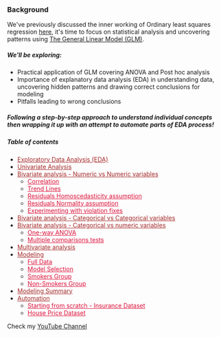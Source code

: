 ### Background

We've previously discussed the inner working of Ordinary least squares regression [here](https://github.com/AmMoPy/Simple_Multiple_Bayesian_Linear_Regression), it's time to focus on statistical analysis and uncovering patterns using [The General Linear Model (GLM)](https://en.wikipedia.org/wiki/General_linear_model).

##### We'll be exploring: 
- Practical application of GLM covering ANOVA and Post hoc analysis
- Importance of explanatory data analysis (EDA) in understanding data, uncovering hidden patterns and drawing correct conclusions for modeling
- Pitfalls leading to wrong conclusions

##### Following a step-by-step approach to understand individual concepts then wrapping it up with an attempt to automate parts of EDA process!


##### Table of contents

* <a href="#eda" style='color:#a52a2a'>Exploratory Data Analysis (EDA)</a>
* <a href="#uni" style='color:#a52a2a'>Univariate Analysis</a>
* <a href="#" style='color:#a52a2a'>Bivariate analysis - Numeric vs Numeric variables</a>
    * <a href="#corr" style='color:#dc143c'>Correlation</a>
    * <a href="#tl" style='color:#dc143c'>Trend Lines</a>
    * <a href="#rhomo" style='color:#dc143c'>Residuals Homoscedasticity assumption</a>
    * <a href="#rnorm" style='color:#dc143c'>Residuals Normality assumption</a>
    * <a href="#expvi" style='color:#dc143c'>Experimenting with violation fixes</a>
* <a href="#bicat" style='color:#a52a2a'>Bivariate analysis - Categorical vs Categorical variables</a>
* <a href="#bicatv" style='color:#a52a2a'>Bivariate analysis - Categorical vs numeric variables</a>
    * <a href="#anov" style='color:#dc143c'>One-way ANOVA</a>
    * <a href="#mltcom" style='color:#dc143c'>Multiple comparisons tests</a>
* <a href="#multi" style='color:#a52a2a'>Multivariate analysis</a>
* <a href="#mdl" style='color:#a52a2a'>Modeling</a>
    * <a href="#fd" style='color:#dc143c'>Full Data</a>
    * <a href="#ms" style='color:#dc143c'>Model Selection</a>
    * <a href="#sg" style='color:#dc143c'>Smokers Group</a>
    * <a href="#nsg" style='color:#dc143c'>Non-Smokers Group</a>
* <a href="#ms" style='color:#a52a2a'>Modeling Summary</a>
* <a href="#auto" style='color:#a52a2a'>Automation</a>
    * <a href="#scra" style='color:#dc143c'>Starting from scratch - Insurance Dataset</a>
    * <a href="#hp" style='color:#dc143c'>House Price Dataset</a>

Check my [YouTube Channel](https://www.youtube.com/@ammopy)
